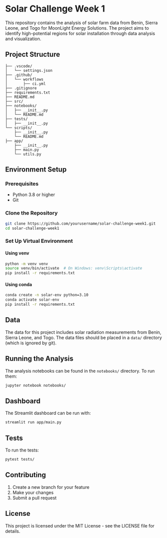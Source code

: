 # Solar Challenge Week 1

This repository contains the analysis of solar farm data from Benin, Sierra Leone, and Togo for MoonLight Energy Solutions. The project aims to identify high-potential regions for solar installation through data analysis and visualization.

## Project Structure

```
├── .vscode/
│   └── settings.json
├── .github/
│   └── workflows
│       ├── ci.yml
├── .gitignore
├── requirements.txt
├── README.md
├── src/
├── notebooks/
│   ├── __init__.py
│   └── README.md
├── tests/
│   ├── __init__.py
└── scripts/
    ├── __init__.py
    └── README.md
├── app/
    ├── __init__.py
    ├── main.py
    └── utils.py
```

## Environment Setup

### Prerequisites
- Python 3.8 or higher
- Git

### Clone the Repository

```bash
git clone https://github.com/yourusername/solar-challenge-week1.git
cd solar-challenge-week1
```

### Set Up Virtual Environment

#### Using venv
```bash
python -m venv venv
source venv/bin/activate  # On Windows: venv\Scripts\activate
pip install -r requirements.txt
```

#### Using conda
```bash
conda create -n solar-env python=3.10
conda activate solar-env
pip install -r requirements.txt
```

## Data

The data for this project includes solar radiation measurements from Benin, Sierra Leone, and Togo. The data files should be placed in a `data/` directory (which is ignored by git).

## Running the Analysis

The analysis notebooks can be found in the `notebooks/` directory. To run them:

```bash
jupyter notebook notebooks/
```

## Dashboard

The Streamlit dashboard can be run with:

```bash
streamlit run app/main.py
```

## Tests

To run the tests:

```bash
pytest tests/
```

## Contributing

1. Create a new branch for your feature
2. Make your changes
3. Submit a pull request

## License

This project is licensed under the MIT License - see the LICENSE file for details.

